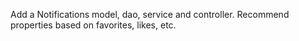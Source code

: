 Add a Notifications model, dao, service and controller.
Recommend properties based on favorites, likes, etc.